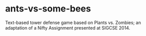 # ants-vs-some-bees
Text-based tower defense game based on Plants vs. Zombies; an adaptation of a Nifty Assignment presented at SIGCSE 2014.
